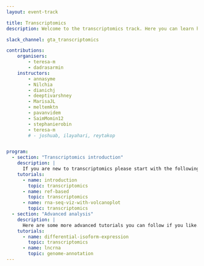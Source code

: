 ```yaml
---
layout: event-track

title: Transcriptomics
description: Welcome to the transcriptomics track. Here you can learn how to map the raw RNA-seq sequencing data to a reference, preform an differential expression analysis, GO analysis. Further you can learn how to plot your processed data. Additionally you can also learn how to perform a differential Isofrom expression analysis, as well as how to annotate lncRNAs. If you want to learn more in the field of transciptomics please also have a look at the single cell track. Start with the tutorial at your own pace. If you need support during the event contact us via the Slack Channel [gta_transcriptomics](https://gtnsmrgsbord.slack.com/archives/C07NGRVEG8J).

slack_channel: gta_transcriptomics

contributions:
    organisers:
        - teresa-m
        - dadrasarmin
    instructors:
        - annasyme
        - Nilchia
        - dianichj
        - deeptivarshney
        - MarisaJL
        - meltemktn
        - pavanvidem
        - SaimMomin12
        - stephanierobin
        - teresa-m
        # - joshuab, ilayahari, reytakop


program:
  - section: "Transcriptomics introduction" 
    description: |
      If you are new to transcriptomics please start with the following tutorials. If you encounter any issue please ask us on Slack.  
    tutorials:
      - name: introduction
        topic: transcriptomics
      - name: ref-based
        topic: transcriptomics
      - name: rna-seq-viz-with-volcanoplot
        topic: transcriptomics
  - section: "Advanced analysis" 
    description: |
      Here are some more advanced tutorials you can follow if you like. If you encounter any issue please ask us on Slack.  
    tutorials:
      - name: differential-isoform-expression
        topic: transcriptomics
      - name: lncrna
        topic: genome-annotation
---
```

